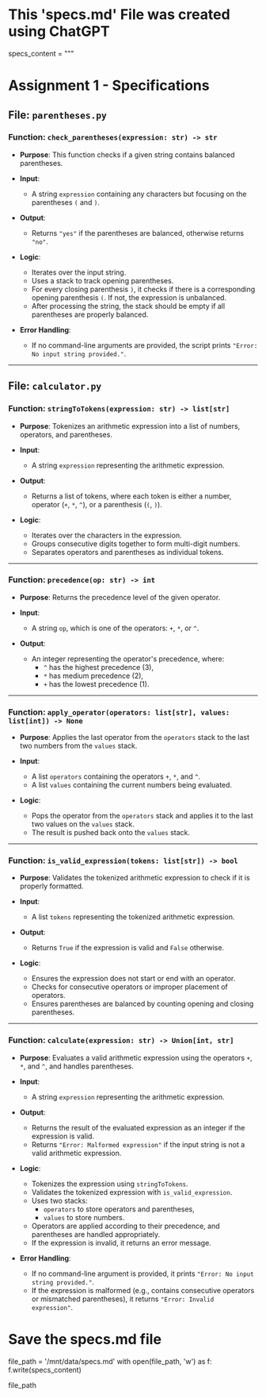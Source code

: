 # This 'specs.md' File was created using ChatGPT

specs_content = """
# Assignment 1 - Specifications

## File: `parentheses.py`

### Function: `check_parentheses(expression: str) -> str`

- **Purpose**: This function checks if a given string contains balanced parentheses.
  
- **Input**: 
  - A string `expression` containing any characters but focusing on the parentheses `(` and `)`.
  
- **Output**: 
  - Returns `"yes"` if the parentheses are balanced, otherwise returns `"no"`.
  
- **Logic**:
  - Iterates over the input string.
  - Uses a stack to track opening parentheses.
  - For every closing parenthesis `)`, it checks if there is a corresponding opening parenthesis `(`. If not, the expression is unbalanced.
  - After processing the string, the stack should be empty if all parentheses are properly balanced.
  
- **Error Handling**: 
  - If no command-line arguments are provided, the script prints `"Error: No input string provided."`.

---

## File: `calculator.py`

### Function: `stringToTokens(expression: str) -> list[str]`

- **Purpose**: Tokenizes an arithmetic expression into a list of numbers, operators, and parentheses.
  
- **Input**:
  - A string `expression` representing the arithmetic expression.
  
- **Output**:
  - Returns a list of tokens, where each token is either a number, operator (`+`, `*`, `^`), or a parenthesis (`(`, `)`).
  
- **Logic**:
  - Iterates over the characters in the expression.
  - Groups consecutive digits together to form multi-digit numbers.
  - Separates operators and parentheses as individual tokens.
  
---

### Function: `precedence(op: str) -> int`

- **Purpose**: Returns the precedence level of the given operator.
  
- **Input**:
  - A string `op`, which is one of the operators: `+`, `*`, or `^`.
  
- **Output**:
  - An integer representing the operator's precedence, where:
    - `^` has the highest precedence (3),
    - `*` has medium precedence (2),
    - `+` has the lowest precedence (1).
  
---

### Function: `apply_operator(operators: list[str], values: list[int]) -> None`

- **Purpose**: Applies the last operator from the `operators` stack to the last two numbers from the `values` stack.
  
- **Input**:
  - A list `operators` containing the operators `+`, `*`, and `^`.
  - A list `values` containing the current numbers being evaluated.
  
- **Logic**:
  - Pops the operator from the `operators` stack and applies it to the last two values on the `values` stack.
  - The result is pushed back onto the `values` stack.

---

### Function: `is_valid_expression(tokens: list[str]) -> bool`

- **Purpose**: Validates the tokenized arithmetic expression to check if it is properly formatted.
  
- **Input**:
  - A list `tokens` representing the tokenized arithmetic expression.
  
- **Output**:
  - Returns `True` if the expression is valid and `False` otherwise.
  
- **Logic**:
  - Ensures the expression does not start or end with an operator.
  - Checks for consecutive operators or improper placement of operators.
  - Ensures parentheses are balanced by counting opening and closing parentheses.

---

### Function: `calculate(expression: str) -> Union[int, str]`

- **Purpose**: Evaluates a valid arithmetic expression using the operators `+`, `*`, and `^`, and handles parentheses.
  
- **Input**:
  - A string `expression` representing the arithmetic expression.
  
- **Output**:
  - Returns the result of the evaluated expression as an integer if the expression is valid.
  - Returns `"Error: Malformed expression"` if the input string is not a valid arithmetic expression.
  
- **Logic**:
  - Tokenizes the expression using `stringToTokens`.
  - Validates the tokenized expression with `is_valid_expression`.
  - Uses two stacks:
    - `operators` to store operators and parentheses,
    - `values` to store numbers.
  - Operators are applied according to their precedence, and parentheses are handled appropriately.
  - If the expression is invalid, it returns an error message.

- **Error Handling**:
  - If no command-line argument is provided, it prints `"Error: No input string provided."`.
  - If the expression is malformed (e.g., contains consecutive operators or mismatched parentheses), it returns `"Error: Invalid expression"`.

# Save the specs.md file
file_path = '/mnt/data/specs.md'
with open(file_path, 'w') as f:
    f.write(specs_content)

file_path
